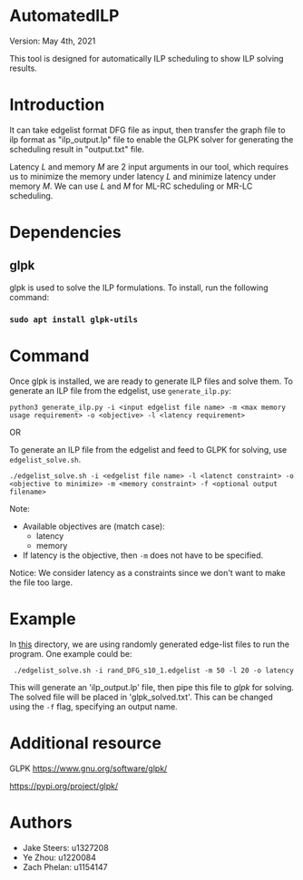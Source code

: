 # AutomatedILP
Version: May 4th, 2021

This tool is designed for automatically ILP scheduling to show ILP solving results.

# Introduction

It can take edgelist format DFG file as input, then transfer the graph file to ilp format 
as "ilp_output.lp" file to enable the GLPK solver for generating the scheduling 
result in "output.txt" file.

Latency _L_ and memory _M_ are 2 input arguments in our tool, which requires us to minimize 
the memory under latency _L_ and minimize latency under memory _M_. 
We can use _L_ and _M_ for ML-RC scheduling or MR-LC scheduling.

# Dependencies

## glpk

glpk is used to solve the ILP formulations. To install, run the following command:
### ```sudo apt install glpk-utils```

# Command
Once glpk is installed, we are ready to generate ILP files and solve them.
To generate an ILP file from the edgelist, use ```generate_ilp.py```:

```python3 generate_ilp.py -i <input edgelist file name> -m <max memory usage requirement> -o <objective> -l <latency requirement> ```

OR

To generate an ILP file from the edgelist and feed to GLPK for solving, use ```edgelist_solve.sh```.

```./edgelist_solve.sh -i <edgelist file name> -l <latenct constraint> -o <objective to minimize> -m <memory constraint> -f <optional output filename> ```

Note:
  - Available objectives are (match case):
    - latency
    - memory
  - If latency is the objective, then ```-m``` does not have to be specified.

Notice: We consider latency as a constraints since we don't want to make the file too large.

# Example
In [this](https://github.com/u1154147/AutomatedILP/tree/main/scheduling_benchmarks) directory, we are using randomly generated edge-list files to run the program. One example could be:

``` ./edgelist_solve.sh -i rand_DFG_s10_1.edgelist -m 50 -l 20 -o latency```

This will generate an 'ilp_output.lp' file, then pipe this file to _glpk_ for solving. The solved file will be placed in 'glpk_solved.txt'. This can be changed using the ```-f``` flag, specifying an output name.

# Additional resource

GLPK https://www.gnu.org/software/glpk/

https://pypi.org/project/glpk/

# Authors 
-  Jake Steers: u1327208
-  Ye Zhou: u1220084
-  Zach Phelan: u1154147
